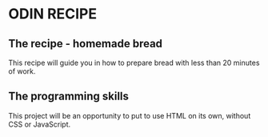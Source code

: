 # ODIN RECIPE

## The recipe - homemade bread 

This recipe will guide you in how to prepare bread with less than 20 minutes of work. 

## The programming skills 

This project will be an opportunity to put to use HTML on its own, without CSS or JavaScript.
